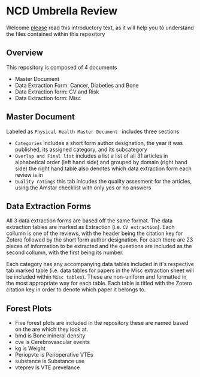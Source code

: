 # NCD Umbrella Review
Welcome <ins> please</ins> read this introductory text, as it will help you to understand the files contained within this repository

## Overview
This repository is composed of 4 documents 
- Master Document
- Data Extraction Form: Cancer, Diabeties and Bone
- Data Extraction form: CV and Risk
- Data Extraction form: Misc

## Master Document
Labeled as `Physical Health Master Document ` includes three sections
- `Categories` includes a short form author designation, the year it was published, its assigned category, and its subcategory
- `Overlap and Final list` includes a list a list of all 31 articles in alphabetical order (left hand side) and grouped by domain (right hand side) the right hand table also denotes which data extraction form each review is in
- `Quality ratings` this tab inlcudes the quality assesment for the articles, using the Amstar checklist with only yes or no answers

## Data Extraction Forms
All 3 data extraction forms are based off the same format. The data extraction tables are marked as Extraction (i.e. `CV extraction`). Each collumn is one of the reviews, with the header being the citation key for Zotero followed by the short form author designation. For each there are 23 pieces of information to be extracted and the questions are included as the second collumn, with the first being its number. 

Each category has any accompanying data tables included in it's respective tab marked table (i.e. data tables for papers in the Misc extraction sheet will be included within `Misc tables`). These are non-uniform and formatted in the most appropriate way for each table. Each table is titled with the Zotero citation key in order to denote which paper it belongs to. 

## Forest Plots
- Five forest plots are included in the repository these are named based on the are which they look at.
- bmd is Bone mineral density
- cve is Cerebrovascular events 
- kg is Weight
- Periopvte is Perioperative VTEs
- substance is Substance use 
- vteprev is VTE prevelance 


